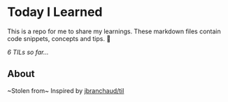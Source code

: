 # Today I Learned
This is a repo for me to share my learnings. These markdown files contain code snippets, concepts and tips. 🧠

_6 TILs so far..._

## About
~Stolen from~ Inspired by [jbranchaud/til](https://github.com/jbranchaud/til)
